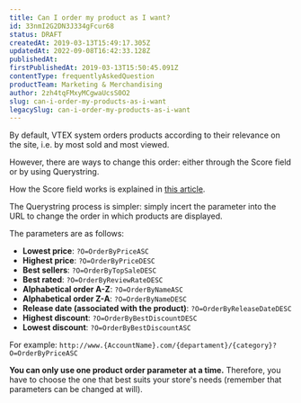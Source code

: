 ```yaml
---
title: Can I order my product as I want?
id: 33nmI2G2DN3J334gFcur68
status: DRAFT
createdAt: 2019-03-13T15:49:17.305Z
updatedAt: 2022-09-08T16:42:33.128Z
publishedAt: 
firstPublishedAt: 2019-03-13T15:50:45.091Z
contentType: frequentlyAskedQuestion
productTeam: Marketing & Merchandising
author: 2zh4tqFMxyMCgwaUcsS0O2
slug: can-i-order-my-products-as-i-want
legacySlug: can-i-order-my-products-as-i-want
---
```


By default, VTEX system orders products according to their relevance on the site, i.e. by most sold and most viewed.

However, there are ways to change this order: either through the Score field or by using Querystring.

How the Score field works is explained in [this article](https://help.vtex.com/en/tutorial/how-the-score-field-works--1BUZC0mBYEEIUgeQYAKcae).

The Querystring process is simpler: simply incert the parameter into the URL to change the order in which products are displayed.

The parameters are as follows:

- __Lowest price__: `?O=OrderByPriceASC`
- __Highest price__: `?O=OrderByPriceDESC`
- __Best sellers__: `?O=OrderByTopSaleDESC`
- __Best rated__: `?O=OrderByReviewRateDESC`
- __Alphabetical order A-Z__: `?O=OrderByNameASC`
- __Alphabetical order Z-A__: `?O=OrderByNameDESC`
- __Release date (associated with the product)__: `?O=OrderByReleaseDateDESC`
- __Highest discount__: `?O=OrderByBestDiscountDESC`
- __Lowest discount__: `?O=OrderByBestDiscountASC`

For example: `http://www.{AccountName}.com/{departament}/{category}?O=OrderByPriceASC`

<div class="alert alert-warning">
<strong>You can only use one product order parameter at a time.</strong> Therefore, you have to choose the one that best suits your store's needs (remember that parameters can be changed at will).
</div>

